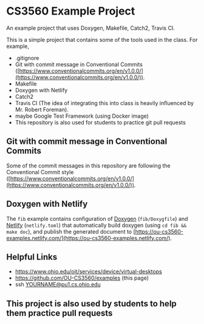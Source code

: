 # CS3560 Example Project

An example project that uses Doxygen, Makefile, Catch2, Travis CI.

This is a simple project that contains some of the tools used in the class. For example,

- .gitignore
- Git with commit message in Conventional Commits ([https://www.conventionalcommits.org/en/v1.0.0/](https://www.conventionalcommits.org/en/v1.0.0/)).
- Makefile
- Doxygen with Netlify
- Catch2
- Travis CI (The idea of integrating this into class is heavily influenced by Mr. Robert Foreman).
- maybe Google Test Framework (using Docker image)
- This repository is also used for students to practice git pull requests

## Git with commit message in Conventional Commits

Some of the commit messages in this repository are following the Conventional Commit style
([https://www.conventionalcommits.org/en/v1.0.0/](https://www.conventionalcommits.org/en/v1.0.0/)).

## Doxygen with Netlify

The `fib` example contains configuration of [Doxygen](http://www.doxygen.nl/) (`fib/Doxygfile`) and [Netlify](https://www.netlify.com/) (`netlify.toml`)
that automatically build doxygen (using `cd fib && make doc`), and publish the generated document
to [https://ou-cs3560-examples.netlify.com/](https://ou-cs3560-examples.netlify.com/).

## Helpful Links

- https://www.ohio.edu/oit/services/device/virtual-desktops
- https://github.com/OU-CS3560/examples (this page)
- ssh YOURNAME@pu1.cs.ohio.edu

## This project is also used by students to help them practice pull requests
